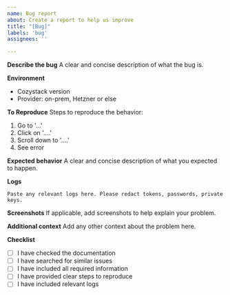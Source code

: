 ```yaml
---
name: Bug report
about: Create a report to help us improve
title: "[Bug]"
labels: 'bug'
assignees: ''

---
```


**Describe the bug**
A clear and concise description of what the bug is.

**Environment**
- Cozystack version
- Provider: on-prem, Hetzner or else

**To Reproduce**
Steps to reproduce the behavior:
1. Go to '...'
2. Click on '....'
3. Scroll down to '....'
4. See error

**Expected behavior**
A clear and concise description of what you expected to happen.


**Logs**
```
Paste any relevant logs here. Please redact tokens, passwords, private keys.
```

**Screenshots**
If applicable, add screenshots to help explain your problem.

**Additional context**
Add any other context about the problem here.

**Checklist**
- [ ] I have checked the documentation
- [ ] I have searched for similar issues
- [ ] I have included all required information
- [ ] I have provided clear steps to reproduce
- [ ] I have included relevant logs
